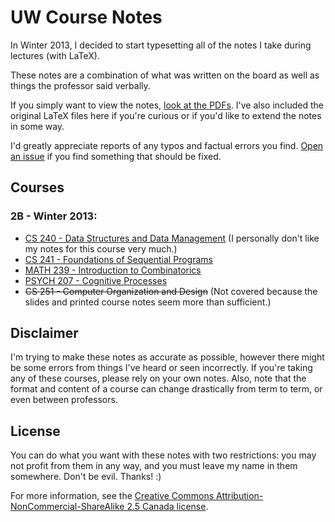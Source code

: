 # UW Course Notes
In Winter 2013, I decided to start typesetting all of the notes I take during lectures (with LaTeX).

These notes are a combination of what was written on the board as well as things the professor said verbally.

If you simply want to view the notes, [look at the PDFs](http://cthomson.ca/notes). I've also included the original LaTeX files here if you're curious or if you'd like to extend the notes in some way.

I'd greatly appreciate reports of any typos and factual errors you find. [Open an issue](https://github.com/christhomson/lecture-notes/issues/new) if you find something that should be fixed.

## Courses
### 2B - Winter 2013:
* [CS 240 - Data Structures and Data Management](http://noteface.cthomson.ca/dl/latest/cs240.pdf) (I personally don't like my notes for this course very much.)
* [CS 241 - Foundations of Sequential Programs](http://noteface.cthomson.ca/dl/latest/cs241.pdf)
* [MATH 239 - Introduction to Combinatorics](http://noteface.cthomson.ca/dl/latest/math239.pdf)
* [PSYCH 207 - Cognitive Processes](http://noteface.cthomson.ca/dl/latest/psych207.pdf)
* ~~CS 251 - Computer Organization and Design~~ (Not covered because the slides and printed course notes seem more than sufficient.)

## Disclaimer
I'm trying to make these notes as accurate as possible, however there might be some errors from things I've heard or seen incorrectly. If you're taking any of these courses, please rely on your own notes. Also, note that the format and content of a course can change drastically from term to term, or even between professors.

## License
You can do what you want with these notes with two restrictions: you may not profit from them in any way, and you must leave my name in them somewhere. Don't be evil. Thanks! :)

For more information, see the [Creative Commons Attribution-NonCommercial-ShareAlike 2.5 Canada license](http://creativecommons.org/licenses/by-nc-sa/2.5/ca/).
